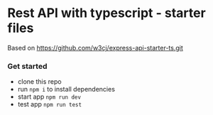 # Rest API with typescript - starter files

Based on https://github.com/w3cj/express-api-starter-ts.git

### Get started

- clone this repo
- run `npm i` to install dependencies
- start app `npm run dev`
- test app `npm run test`
